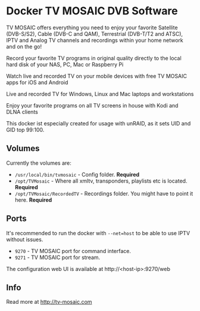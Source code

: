 # Docker TV MOSAIC DVB Software

TV MOSAIC offers everything you need to enjoy your favorite Satellite (DVB-S/S2), Cable (DVB-C and QAM), Terrestrial (DVB-T/T2 and ATSC), IPTV and Analog TV channels and recordings within your home network and on the go!

Record your favorite TV programs in original quality directly to the local hard disk of your NAS, PC, Mac or Raspberry Pi

Watch live and recorded TV on your mobile devices with free TV MOSAIC apps for iOS and Android

Live and recorded TV for Windows, Linux and Mac laptops and workstations

Enjoy your favorite programs on all TV screens in house with Kodi and DLNA clients

This docker ist especially created for usage with unRAID, as it sets UID and GID top 99:100.
## Volumes

Currently the volumes are:

* `/usr/local/bin/tvmosaic` - Config folder. **Required**
* `/opt/TVMosaic` - Where all xmltv, transponders, playlists etc is located. **Required**
* `/opt/TVMosaic/RecordedTV` - Recordings folder. You might have to point it here. **Required**

## Ports

It's recommended to run the docker with `--net=host` to be able to use IPTV without issues.

* `9270` - TV MOSAIC port for command interface.
* `9271` - TV MOSAIC port for stream.

The configuration web UI is available at http://\<host-ip\>:9270/web


## Info

Read more at http://tv-mosaic.com
